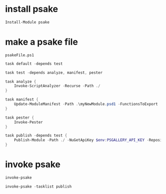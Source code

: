 # install psake

```powershell
Install-Module psake
```

# make a psake file

`psakeFile.ps1`

```powershell
task default -depends test

task test -depends analyze, manifest, pester

task analyze {
    Invoke-ScriptAnalyzer -Recurse -Path ./
}

task manifest {
    Update-ModuleManifest -Path .\myNewModule.psd1 -FunctionsToExport 'Get-Something'
}

task pester {
    Invoke-Pester
}

task publish -depends test {
    Publish-Module -Path ./ -NuGetApiKey $env:PSGALLERY_API_KEY -Repository PSGallery
}
```

# invoke psake

```powershell
invoke-psake
```

```powershell
invoke-psake -tasklist publish
```
